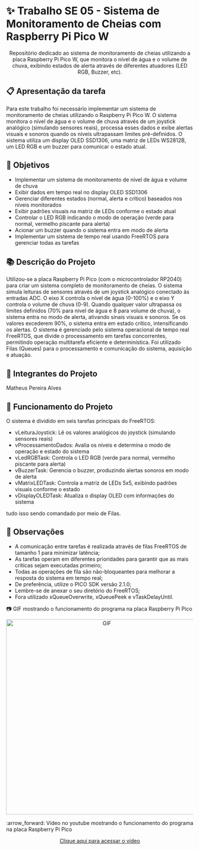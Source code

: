 # ✨ Trabalho SE 05 - Sistema de Monitoramento de Cheias com Raspberry Pi Pico W
<p align="center"> Repositório dedicado ao sistema de monitoramento de cheias utilizando a placa Raspberry Pi Pico W, que monitora o nível de água e o volume de chuva, exibindo estados de alerta através de diferentes atuadores (LED RGB, Buzzer, etc).</p>

## :clipboard: Apresentação da tarefa

Para este trabalho foi necessário implementar um sistema de monitoramento de cheias utilizando o Raspberry Pi Pico W. O sistema monitora o nível de água e o volume de chuva através de um joystick analógico (simulando sensores reais), processa esses dados e exibe alertas visuais e sonoros quando os níveis ultrapassam limites pré-definidos. O sistema utiliza um display OLED SSD1306, uma matriz de LEDs WS2812B, um LED RGB e um buzzer para comunicar o estado atual.

## :dart: Objetivos

- Implementar um sistema de monitoramento de nível de água e volume de chuva
- Exibir dados em tempo real no display OLED SSD1306
- Gerenciar diferentes estados (normal, alerta e crítico) baseados nos níveis monitorados
- Exibir padrões visuais na matriz de LEDs conforme o estado atual
- Controlar o LED RGB indicando o modo de operação (verde para normal, vermelho piscante para alerta)
- Acionar um buzzer quando o sistema entra em modo de alerta
- Implementar um sistema de tempo real usando FreeRTOS para gerenciar todas as tarefas

## :books: Descrição do Projeto
Utilizou-se a placa Raspberry Pi Pico (com o microcontrolador RP2040) para criar um sistema completo de monitoramento de cheias. O sistema simula leituras de sensores através de um joystick analógico conectado às entradas ADC. O eixo X controla o nível de água (0-100%) e o eixo Y controla o volume de chuva (0-9).
Quando qualquer valor ultrapassa os limites definidos (70% para nível de água e 8 para volume de chuva), o sistema entra no modo de alerta, ativando sinais visuais e sonoros. Se os valores excederem 90%, o sistema entra em estado crítico, intensificando os alertas.
O sistema é gerenciado pelo sistema operacional de tempo real FreeRTOS, que divide o processamento em tarefas concorrentes, permitindo operação multitarefa eficiente e determinística. Foi utilizado Filas (Queues) para o processamento e comunicação do sistema, aquisição e atuação.

## :walking: Integrantes do Projeto
Matheus Pereira Alves

## :bookmark_tabs: Funcionamento do Projeto

O sistema é dividido em seis tarefas principais do FreeRTOS:

- vLeituraJoystick: Lê os valores analógicos do joystick (simulando sensores reais)
- vProcessamentoDados: Avalia os níveis e determina o modo de operação e estado do sistema
- vLedRGBTask: Controla o LED RGB (verde para normal, vermelho piscante para alerta)
- vBuzzerTask: Gerencia o buzzer, produzindo alertas sonoros em modo de alerta
- vMatrixLEDTask: Controla a matriz de LEDs 5x5, exibindo padrões visuais conforme o estado
- vDisplayOLEDTask: Atualiza o display OLED com informações do sistema

tudo isso sendo comandado por meio de Filas.

## :eyes: Observações

- A comunicação entre tarefas é realizada através de filas FreeRTOS de tamanho 1 para minimizar latência;
- As tarefas operam em diferentes prioridades para garantir que as mais críticas sejam executadas primeiro;
- Todas as operações de fila são não-bloqueantes para melhorar a resposta do sistema em tempo real;
- De preferência, utilize o PICO SDK versão 2.1.0;
- Lembre-se de anexar o seu diretório do FreeRTOS;
- Fora utilizado xQueueOverwrite, xQueuePeek e vTaskDelayUntil.

:camera: GIF mostrando o funcionamento do programa na placa Raspberry Pi Pico
<p align="center">
  <img src="images/trabalhose05.gif" alt="GIF" width="526px" />
</p>
:arrow_forward: Vídeo no youtube mostrando o funcionamento do programa na placa Raspberry Pi Pico
<p align="center">
    <a href="https://www.youtube.com/watch?v=Lx5jLoK_OvM">Clique aqui para acessar o vídeo</a>
</p>
